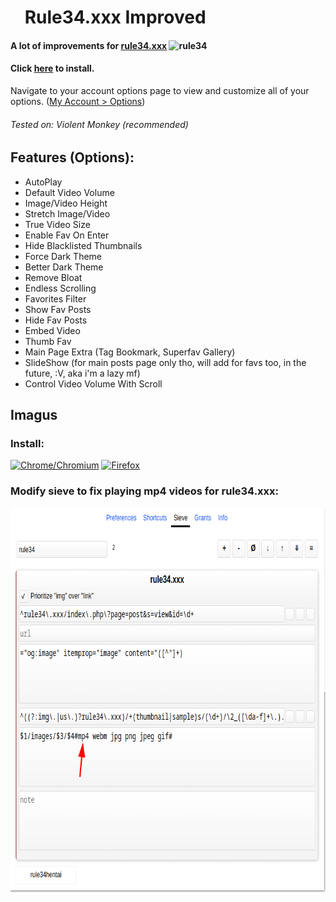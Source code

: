 # <img src="assets/rule34-improved.ico" width="16" height="16"> Rule34.xxx Improved
#### A lot of improvements for [rule34.xxx](https://rule34.xxx) ![rule34](https://rule34.xxx/favicon.ico)
#### Click [here](https://github.com/kekxd666/rule34xxx-improved/raw/main/rule34_improved.user.js) to install.

Navigate to your account options page to view and customize all of your options. ([My Account > Options](https://rule34.xxx/index.php?page=account&s=options))
###### Tested on: Violent Monkey (recommended)

## Features (Options):
- AutoPlay
- Default Video Volume
- Image/Video Height
- Stretch Image/Video
- True Video Size
- Enable Fav On Enter
- Hide Blacklisted Thumbnails
- Force Dark Theme
- Better Dark Theme
- Remove Bloat
- Endless Scrolling
- Favorites Filter
- Show Fav Posts
- Hide Fav Posts
- Embed Video
- Thumb Fav
- Main Page Extra (Tag Bookmark, Superfav Gallery)
- SlideShow (for main posts page only tho, will add for favs too, in the future, :V, aka i'm a lazy mf)
- Control Video Volume With Scroll



## Imagus
### Install:
[![Chrome/Chromium](https://img.shields.io/badge/Chrome-000000?style=for-the-badge&logo=GoogleChrome&logoColor=white)](https://chromewebstore.google.com/detail/imagus/immpkjjlgappgfkkfieppnmlhakdmaab?hl=en)
[![Firefox](https://img.shields.io/badge/Firefox-000000?style=for-the-badge&logo=FireFox&logoColor=white)](https://addons.mozilla.org/en-US/firefox/addon/imagus/)

### Modify sieve to fix playing mp4 videos for rule34.xxx:
<img src="assets/imagus-fix.png" width="730" height="615">
